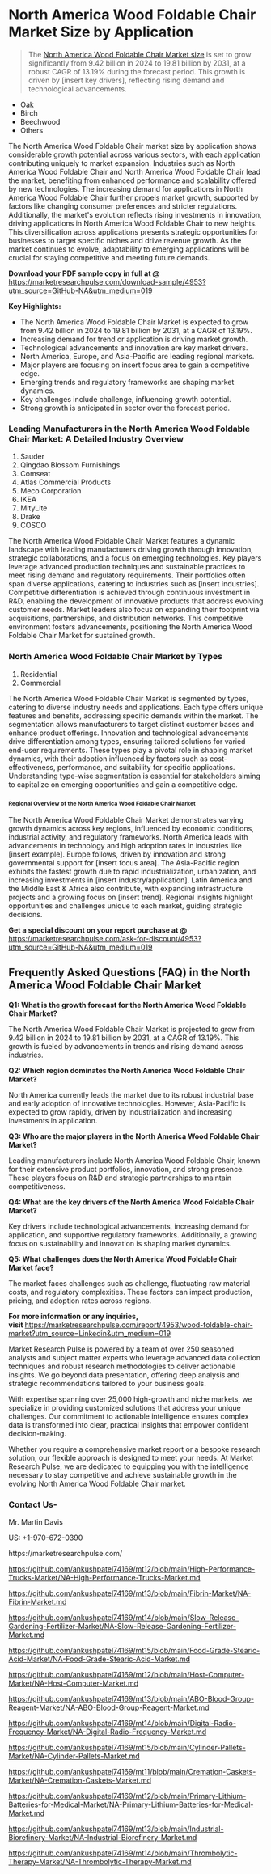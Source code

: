 <h1>North America Wood Foldable Chair Market&nbsp;Size by Application</h1><blockquote><p>The <a href="https://marketresearchpulse.com/download-sample/4953?utm_source=GitHub-NA&amp;utm_medium=019">North America Wood Foldable Chair Market size</a> is set to grow significantly from 9.42 billion in 2024 to 19.81 billion by 2031, at a robust CAGR of 13.19% during the forecast period. This growth is driven by [insert key drivers], reflecting rising demand and technological advancements.</p></blockquote><ul><li>Oak<li> Birch<li> Beechwood<li> Others</li></ul><p>The North America Wood Foldable Chair market size by application shows considerable growth potential across various sectors, with each application contributing uniquely to market expansion. Industries such as North America Wood Foldable Chair and North America Wood Foldable Chair lead the market, benefiting from enhanced performance and scalability offered by new technologies. The increasing demand for applications in North America Wood Foldable Chair further propels market growth, supported by factors like changing consumer preferences and stricter regulations. Additionally, the market's evolution reflects rising investments in innovation, driving applications in North America Wood Foldable Chair to new heights. This diversification across applications presents strategic opportunities for businesses to target specific niches and drive revenue growth. As the market continues to evolve, adaptability to emerging applications will be crucial for staying competitive and meeting future demands.</p><p><strong>Download your PDF sample copy in full at @ </strong><a href="https://marketresearchpulse.com/download-sample/4953?utm_source=GitHub-NA&amp;utm_medium=019">https://marketresearchpulse.com/download-sample/4953?utm_source=GitHub-NA&amp;utm_medium=019</a></p><p><strong>Key Highlights: </strong></p><ul><li>The North America Wood Foldable Chair Market is expected to grow from 9.42 billion in 2024 to 19.81 billion by 2031, at a CAGR of 13.19%.</li><li>Increasing demand for trend or application is driving market growth.</li><li>Technological advancements and innovation are key market drivers.</li><li>North America, Europe, and Asia-Pacific are leading regional markets.</li><li>Major players are focusing on insert focus area to gain a competitive edge.</li><li>Emerging trends and regulatory frameworks are shaping market dynamics.</li><li>Key challenges include challenge, influencing growth potential.</li><li>Strong growth is anticipated in sector over the forecast period.</li></ul><h3>Leading Manufacturers in the North America Wood Foldable Chair Market: A Detailed Industry Overview</h3><ol><li>Sauder</li><li>Qingdao Blossom Furnishings</li><li>Comseat</li><li>Atlas Commercial Products</li><li>Meco Corporation</li><li>IKEA</li><li>MityLite</li><li>Drake</li><li>COSCO</li></ol><div class="flex max-w-full flex-col flex-grow"><div class="min-h-8 text-message flex w-full flex-col items-end gap-2 whitespace-normal break-words [.text-message+&amp;]:mt-5" dir="auto" data-message-author-role="assistant" data-message-id="fd8432e4-4910-450d-b182-61b7bfb0a01f" data-message-model-slug="gpt-4o"><div class="flex w-full flex-col gap-1 empty:hidden first:pt-[3px]"><div class="markdown prose w-full break-words dark:prose-invert light"><p>The North America Wood Foldable Chair Market features a dynamic landscape with leading manufacturers driving growth through innovation, strategic collaborations, and a focus on emerging technologies. Key players leverage advanced production techniques and sustainable practices to meet rising demand and regulatory requirements. Their portfolios often span diverse applications, catering to industries such as [insert industries]. Competitive differentiation is achieved through continuous investment in R&amp;D, enabling the development of innovative products that address evolving customer needs. Market leaders also focus on expanding their footprint via acquisitions, partnerships, and distribution networks. This competitive environment fosters advancements, positioning the North America Wood Foldable Chair Market for sustained growth.</p></div></div></div></div><h3>North America Wood Foldable Chair Market by Types</h3><ol><li>Residential<li> Commercial</li></ol><div class="flex max-w-full flex-col flex-grow"><div class="min-h-8 text-message flex w-full flex-col items-end gap-2 whitespace-normal break-words [.text-message+&amp;]:mt-5" dir="auto" data-message-author-role="assistant" data-message-id="084470be-0bb7-4664-bddf-5156b4f41249" data-message-model-slug="gpt-4o-mini"><div class="flex w-full flex-col gap-1 empty:hidden first:pt-[3px]"><div class="markdown prose w-full break-words dark:prose-invert light"><p>The North America Wood Foldable Chair Market is segmented by types, catering to diverse industry needs and applications. Each type offers unique features and benefits, addressing specific demands within the market. The segmentation allows manufacturers to target distinct customer bases and enhance product offerings. Innovation and technological advancements drive differentiation among types, ensuring tailored solutions for varied end-user requirements. These types play a pivotal role in shaping market dynamics, with their adoption influenced by factors such as cost-effectiveness, performance, and suitability for specific applications. Understanding type-wise segmentation is essential for stakeholders aiming to capitalize on emerging opportunities and gain a competitive edge.</p></div></div></div></div><h3><span style="font-size: 11px;">Regional Overview of the North America Wood Foldable Chair Market</span></h3><div class="flex max-w-full flex-col flex-grow"><div class="min-h-8 text-message flex w-full flex-col items-end gap-2 whitespace-normal break-words [.text-message+&amp;]:mt-5" dir="auto" data-message-author-role="assistant" data-message-id="e9038762-ce64-4e30-91c9-9bd413514231" data-message-model-slug="gpt-4o-mini"><div class="flex w-full flex-col gap-1 empty:hidden first:pt-[3px]"><div class="markdown prose w-full break-words dark:prose-invert light"><p>The North America Wood Foldable Chair Market demonstrates varying growth dynamics across key regions, influenced by economic conditions, industrial activity, and regulatory frameworks. North America leads with advancements in technology and high adoption rates in industries like [insert example]. Europe follows, driven by innovation and strong governmental support for [insert focus area]. The Asia-Pacific region exhibits the fastest growth due to rapid industrialization, urbanization, and increasing investments in [insert industry/application]. Latin America and the Middle East &amp; Africa also contribute, with expanding infrastructure projects and a growing focus on [insert trend]. Regional insights highlight opportunities and challenges unique to each market, guiding strategic decisions.</p></div></div></div></div><p><strong>Get a special discount on your report purchase at @ </strong><a href="https://marketresearchpulse.com/ask-for-discount/4953?utm_source=GitHub-NA&amp;utm_medium=019">https://marketresearchpulse.com/ask-for-discount/4953?utm_source=GitHub-NA&amp;utm_medium=019</a></p><h2>Frequently Asked Questions (FAQ) in the North America Wood Foldable Chair Market</h2><p><strong>Q1: What is the growth forecast for the North America Wood Foldable Chair Market?</strong></p><p>The North America Wood Foldable Chair Market is projected to grow from 9.42 billion in 2024 to 19.81 billion by 2031, at a CAGR of 13.19%. This growth is fueled by advancements in trends and rising demand across industries.</p><p><strong>Q2: Which region dominates the North America Wood Foldable Chair Market?</strong></p><p>North America currently leads the market due to its robust industrial base and early adoption of innovative technologies. However, Asia-Pacific is expected to grow rapidly, driven by industrialization and increasing investments in application.</p><p><strong>Q3: Who are the major players in the North America Wood Foldable Chair Market?</strong></p><p>Leading manufacturers include North America Wood Foldable Chair, known for their extensive product portfolios, innovation, and strong presence. These players focus on R&amp;D and strategic partnerships to maintain competitiveness.</p><p><strong>Q4: What are the key drivers of the North America Wood Foldable Chair Market?</strong></p><p>Key drivers include technological advancements, increasing demand for application, and supportive regulatory frameworks. Additionally, a growing focus on sustainability and innovation is shaping market dynamics.</p><p><strong>Q5: What challenges does the North America Wood Foldable Chair Market face?</strong></p><p>The market faces challenges such as challenge, fluctuating raw material costs, and regulatory complexities. These factors can impact production, pricing, and adoption rates across regions.</p><p><strong>For more information or any inquiries, visit&nbsp;</strong><a href="https://marketresearchpulse.com/report/4953/wood-foldable-chair-market?utm_source=Linkedin&utm_medium=019">https://marketresearchpulse.com/report/4953/wood-foldable-chair-market?utm_source=Linkedin&utm_medium=019</a></p><p>Market Research Pulse is powered by a team of over 250 seasoned analysts and subject matter experts who leverage advanced data collection techniques and robust research methodologies to deliver actionable insights. We go beyond data presentation, offering deep analysis and strategic recommendations tailored to your business goals.</p><p>With expertise spanning over 25,000 high-growth and niche markets, we specialize in providing customized solutions that address your unique challenges. Our commitment to actionable intelligence ensures complex data is transformed into clear, practical insights that empower confident decision-making.</p><p>Whether you require a comprehensive market report or a bespoke research solution, our flexible approach is designed to meet your needs. At Market Research Pulse, we are dedicated to equipping you with the intelligence necessary to stay competitive and achieve sustainable growth in the evolving North America Wood Foldable Chair market.</p><h3><strong>Contact Us-</strong></h3><p>Mr. Martin Davis</p><p>US: +1-970-672-0390</p><p>https://marketresearchpulse.com/</p><p><a href="https://github.com/ankushpatel74169/mt12/blob/main/High-Performance-Trucks-Market/NA-High-Performance-Trucks-Market.md">https://github.com/ankushpatel74169/mt12/blob/main/High-Performance-Trucks-Market/NA-High-Performance-Trucks-Market.md</a></p><p><a href="https://github.com/ankushpatel74169/mt13/blob/main/Fibrin-Market/NA-Fibrin-Market.md">https://github.com/ankushpatel74169/mt13/blob/main/Fibrin-Market/NA-Fibrin-Market.md</a></p><p><a href="https://github.com/ankushpatel74169/mt14/blob/main/Slow-Release-Gardening-Fertilizer-Market/NA-Slow-Release-Gardening-Fertilizer-Market.md">https://github.com/ankushpatel74169/mt14/blob/main/Slow-Release-Gardening-Fertilizer-Market/NA-Slow-Release-Gardening-Fertilizer-Market.md</a></p><p><a href="https://github.com/ankushpatel74169/mt15/blob/main/Food-Grade-Stearic-Acid-Market/NA-Food-Grade-Stearic-Acid-Market.md">https://github.com/ankushpatel74169/mt15/blob/main/Food-Grade-Stearic-Acid-Market/NA-Food-Grade-Stearic-Acid-Market.md</a></p><p><a href="https://github.com/ankushpatel74169/mt12/blob/main/Host-Computer-Market/NA-Host-Computer-Market.md">https://github.com/ankushpatel74169/mt12/blob/main/Host-Computer-Market/NA-Host-Computer-Market.md</a></p><p><a href="https://github.com/ankushpatel74169/mt13/blob/main/ABO-Blood-Group-Reagent-Market/NA-ABO-Blood-Group-Reagent-Market.md">https://github.com/ankushpatel74169/mt13/blob/main/ABO-Blood-Group-Reagent-Market/NA-ABO-Blood-Group-Reagent-Market.md</a></p><p><a href="https://github.com/ankushpatel74169/mt14/blob/main/Digital-Radio-Frequency-Market/NA-Digital-Radio-Frequency-Market.md">https://github.com/ankushpatel74169/mt14/blob/main/Digital-Radio-Frequency-Market/NA-Digital-Radio-Frequency-Market.md</a></p><p><a href="https://github.com/ankushpatel74169/mt15/blob/main/Cylinder-Pallets-Market/NA-Cylinder-Pallets-Market.md">https://github.com/ankushpatel74169/mt15/blob/main/Cylinder-Pallets-Market/NA-Cylinder-Pallets-Market.md</a></p><p><a href="https://github.com/ankushpatel74169/mt11/blob/main/Cremation-Caskets-Market/NA-Cremation-Caskets-Market.md">https://github.com/ankushpatel74169/mt11/blob/main/Cremation-Caskets-Market/NA-Cremation-Caskets-Market.md</a></p><p><a href="https://github.com/ankushpatel74169/mt12/blob/main/Primary-Lithium-Batteries-for-Medical-Market/NA-Primary-Lithium-Batteries-for-Medical-Market.md">https://github.com/ankushpatel74169/mt12/blob/main/Primary-Lithium-Batteries-for-Medical-Market/NA-Primary-Lithium-Batteries-for-Medical-Market.md</a></p><p><a href="https://github.com/ankushpatel74169/mt13/blob/main/Industrial-Biorefinery-Market/NA-Industrial-Biorefinery-Market.md">https://github.com/ankushpatel74169/mt13/blob/main/Industrial-Biorefinery-Market/NA-Industrial-Biorefinery-Market.md</a></p><p><a href="https://github.com/ankushpatel74169/mt14/blob/main/Thrombolytic-Therapy-Market/NA-Thrombolytic-Therapy-Market.md">https://github.com/ankushpatel74169/mt14/blob/main/Thrombolytic-Therapy-Market/NA-Thrombolytic-Therapy-Market.md</a></p>
